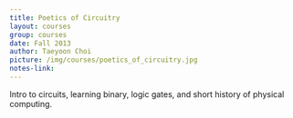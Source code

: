 ```yaml
---
title: Poetics of Circuitry
layout: courses
group: courses
date: Fall 2013
author: Taeyoon Choi
picture: /img/courses/poetics_of_circuitry.jpg
notes-link:
---
```

Intro to circuits, learning binary, logic gates, and short history of physical computing.